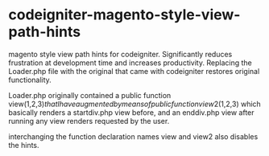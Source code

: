# codeigniter-magento-style-view-path-hints
magento style view path hints for codeigniter. Significantly reduces frustration at development time and increases productivity. Replacing the Loader.php file with the original that came with codeigniter restores original functionality.


Loader.php originally contained a public function view($1,$2,$3) that I have augmented by means of public function view2($1,$2,$3) which basically renders a startdiv.php view before, and an enddiv.php view after running any view renders requested by the user.

interchanging the function declaration names view and view2 also disables the hints. 